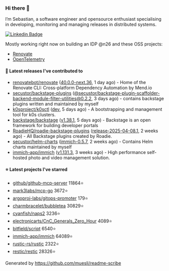 ### Hi there 👋

I’m Sebastian, a software engineer and opensource enthusiast specialising in developing, monitoring and managing releases in distributed systems.    

[![Linkedin Badge](https://img.shields.io/badge/-LinkedIn-blue?style=flat&logo=Linkedin&logoColor=white&link=https://www.linkedin.com/in/sebastian-poxhofer/)](https://www.linkedin.com/in/sebastian-poxhofer/)

Mostly working right now on building an IDP @n26 and these OSS projects:
- [Renovate](https://github.com/renovatebot/renovate)
- [OpenTelemetry](https://github.com/open-telemetry)



#### 🚀 Latest releases I've contributed to

- [renovatebot/renovate](https://github.com/renovatebot/renovate) ([40.0.0-next.36](https://github.com/renovatebot/renovate/releases/tag/40.0.0-next.36), 1 day ago) - Home of the Renovate CLI: Cross-platform Dependency Automation by Mend.io
- [secustor/backstage-plugins](https://github.com/secustor/backstage-plugins) ([@secustor/backstage-plugin-scaffolder-backend-module-filter-utilities@0.2.2](https://github.com/secustor/backstage-plugins/releases/tag/%40secustor/backstage-plugin-scaffolder-backend-module-filter-utilities%400.2.2), 3 days ago) - contains backstage plugins written and maintained by myself
- [k0sproject/k0sctl](https://github.com/k0sproject/k0sctl) ([dev](https://github.com/k0sproject/k0sctl/releases/tag/dev), 5 days ago) - A bootstrapping and management tool for k0s clusters.
- [backstage/backstage](https://github.com/backstage/backstage) ([v1.38.1](https://github.com/backstage/backstage/releases/tag/v1.38.1), 5 days ago) - Backstage is an open framework for building developer portals
- [RoadieHQ/roadie-backstage-plugins](https://github.com/RoadieHQ/roadie-backstage-plugins) ([release-2025-04-08.1](https://github.com/RoadieHQ/roadie-backstage-plugins/releases/tag/release-2025-04-08.1), 2 weeks ago) - All Backstage plugins created by Roadie.
- [secustor/helm-charts](https://github.com/secustor/helm-charts) ([immich-0.5.7](https://github.com/secustor/helm-charts/releases/tag/immich-0.5.7), 2 weeks ago) - Contains Helm charts maintained by myself
- [immich-app/immich](https://github.com/immich-app/immich) ([v1.131.3](https://github.com/immich-app/immich/releases/tag/v1.131.3), 3 weeks ago) - High performance self-hosted photo and video management solution.

#### ⭐ Latest projects I've starred

- [github/github-mcp-server](https://github.com/github/github-mcp-server) 11864⭐
- [mark3labs/mcp-go](https://github.com/mark3labs/mcp-go) 3672⭐
- [argoproj-labs/gitops-promoter](https://github.com/argoproj-labs/gitops-promoter) 179⭐
- [charmbracelet/bubbletea](https://github.com/charmbracelet/bubbletea) 30829⭐
- [cyanfish/naps2](https://github.com/cyanfish/naps2) 3236⭐
- [electronicarts/CnC_Generals_Zero_Hour](https://github.com/electronicarts/CnC_Generals_Zero_Hour) 4089⭐
- [bitfield/script](https://github.com/bitfield/script) 6540⭐
- [immich-app/immich](https://github.com/immich-app/immich) 64089⭐
- [rustic-rs/rustic](https://github.com/rustic-rs/rustic) 2322⭐
- [restic/restic](https://github.com/restic/restic) 28326⭐



Generated by https://github.com/muesli/readme-scribe

